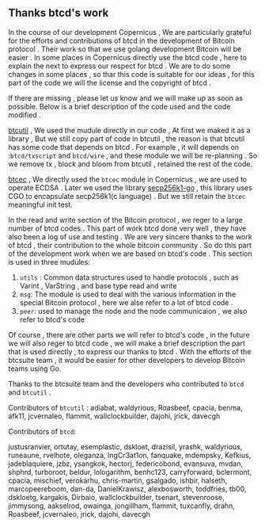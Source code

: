 
## Thanks btcd's work
In the course of our development Copernicus , We are particularly grateful for the efforts and contributions of btcd in the development of Bitcoin protocol . Their work so that we use golang development Bitcoin will be easier . 
In some places in Copernicus directly use the btcd code , here to explain the next to express our respect for btcd . We are to do some changes in some places , so thar this code  is suitable for our ideas , for this part of the code we will the license and the copyright of btcd . 

If there are missing , please let us know and we will make up as soon as possible.
Below is a brief description of the code used and the code modified .

[btcutil](https://github.com/btcsuite/btcutil) , We used the mudule directly in our code , At first we maked it as a library , But we still copy part of code in btcutil , the reason is that btcutil has some code that depends on btcd . For example , it will depends on :`btcd/txscript` and `btcd/wire` , and these module we will be re-planning . So we remove tx , block and bloom  from btcutil , retained the rest of the code.

[btcec](github.com/btcsuite/btcd/btcec) , We directly used  the `btcec` module in Copernicus , we are used to operate ECDSA . Later we used the library [secp256k1-go](https://github.com/btccom/secp256k1-go) , this library uses CGO to encapsulate secp256k1(c language) .  But we still retain the `btcec` meaningful init test.

In the read and write section of the Bitcoin protocol , we reger to a large number of btcd codes . This part of work btcd done very well , they have also been a log of use and testing . We are very sincere thanks to the work of btcd , their contribution to the whole bitcoin community .  So do this part of the development work when we are based on  btcd's code . This section is used in three mudules:
1. `utils` : Common data structures used to handle protocols , such as Varint , VarString , and base type read and write
2. `msg`: The module is used to deal with the various information in the special Bitcoin protocol , here we alse refer to a lot of btcd code .
3. `peer`: used to manage the node and the node communicaion ,  we also refer to  btcd's code

Of course , there are other parts we will refer to btcd's code , in the future we will also reger to btcd code , we will make a brief description the part that is used directly , to express our thanks to btcd . With the efforts of the btcsuite team , it would be easier for other developers to develop Bitcoin teams using Go.

Thanks to  the btcsuite team and the developers who contributed to `btcd` and `btcutil` .

Contributors of `btcutil` :
adiabat,    waldyrious,    Roasbeef,    cpacia,    benma,    afk11,    jcvernaleo,    flammit,    wallclockbuilder,    dajohi,    jrick,    davecgh

Contributors of `btcd`:

justusranvier,    ortutay,    esemplastic,    dskloet,    drazisil,    yrashk,    waldyrious,    runeaune,    rvelhote,    oleganza,    IngCr3at1on,    fanquake,    mdempsky,    Kefkius,    jadeblaquiere,    jzbz,    ysangkok,    hectorj,    federicobond,    evansuva,    mvdan,    shphrd,    turboroot,    beldur,    lologarithm,    benhc123,    carryforward,    bclermont,    cpacia,    mischief,    verokarhu,    chris-martin,    gsalgado,    ishbir,    halseth,    marcopeereboom,    dan-da,    DanielKrawisz,    alexbosworth,    toddfries,    tb00,    dskloetg,    kargakis,    Dirbaio,    wallclockbuilder,    tsenart,    stevenroose,    jimmysong,    aakselrod,    owainga,    jongillham,    flammit,    tuxcanfly,    drahn,    Roasbeef,    jcvernaleo,    jrick,    dajohi,    davecgh    

